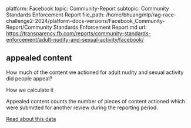 platform: Facebook
topic: Community-Report
subtopic: Community Standards Enforcement Report
file_path: /home/bhuang/nlp/rag-race-challenge2-2024/platform-docs-versions/Facebook_Community-Report/Community Standards Enforcement Report.md
url: https://transparency.fb.com/reports/community-standards-enforcement/adult-nudity-and-sexual-activity/facebook/

## appealed content

How much of the content we actioned for adult nudity and sexual activity did people appeal?

How we calculate it

Appealed content counts the number of pieces of content actioned which were submitted for another review during the reporting period.

[Read about this data](https://transparency.fb.com/policies/improving/appealed-content-metric/)